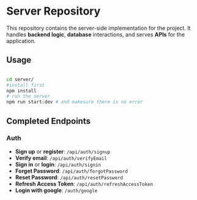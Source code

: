 # Server Repository

This repository contains the server-side implementation for the project. It handles **backend logic**, **database** interactions, and serves **APIs** for the application.

## Usage

```bash

cd server/
#install first
npm install 
# run the server
npm run start:dev # and makesure there is no error
```

## Completed Endpoints

### Auth

- **Sign up** or **register**: `/api/auth/signup`
- **Verify email**: `/api/auth/verifyEmail`
- **Sign in** or **login**: `/api/auth/signin`
- **Forget Password**: `/api/auth/forgotPassword`
- **Reset Password**: `/api/auth/resetPassword`
- **Refresh Access Token**: `/api/auth/refreshAccessToken`
- **Login with google**: `/auth/google`
